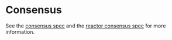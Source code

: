 # Consensus 

See the [consensus spec](https://github.com/DeltaChain/DeltaChain/tree/v0.34.x/spec/consensus) and the [reactor consensus spec](https://github.com/DeltaChain/DeltaChain/tree/v0.34.x/spec/reactors/consensus) for more information.
